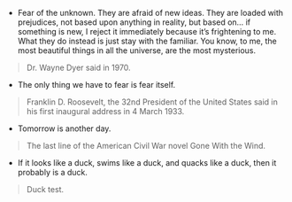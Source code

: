 - Fear of the unknown. They are afraid of new ideas. They are loaded with prejudices, not based upon anything in reality, but based on… if something is new, I reject it immediately because it’s frightening to me. What they do instead is just stay with the familiar. You know, to me, the most beautiful things in all the universe, are the most mysterious.

> Dr. Wayne Dyer said in 1970.


- The only thing we have to fear is fear itself.
 
> Franklin D. Roosevelt, the 32nd President of the United States said in his first inaugural address in 4 March 1933.

- Tomorrow is another day.

> The last line of the American Civil War novel Gone With the Wind.

- If it looks like a duck, swims like a duck, and quacks like a duck, then it probably is a duck.

> Duck test.
